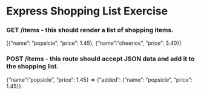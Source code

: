 # Express Shopping List Exercise

### GET /items - this should render a list of shopping items.
[{“name”: “popsicle”, “price”: 1.45}, {“name”:”cheerios”, “price”: 3.40}]

### POST /items - this route should accept JSON data and add it to the shopping list.
{“name”:”popsicle”, “price”: 1.45} => {“added”: {“name”: “popsicle”, “price”: 1.45}}

